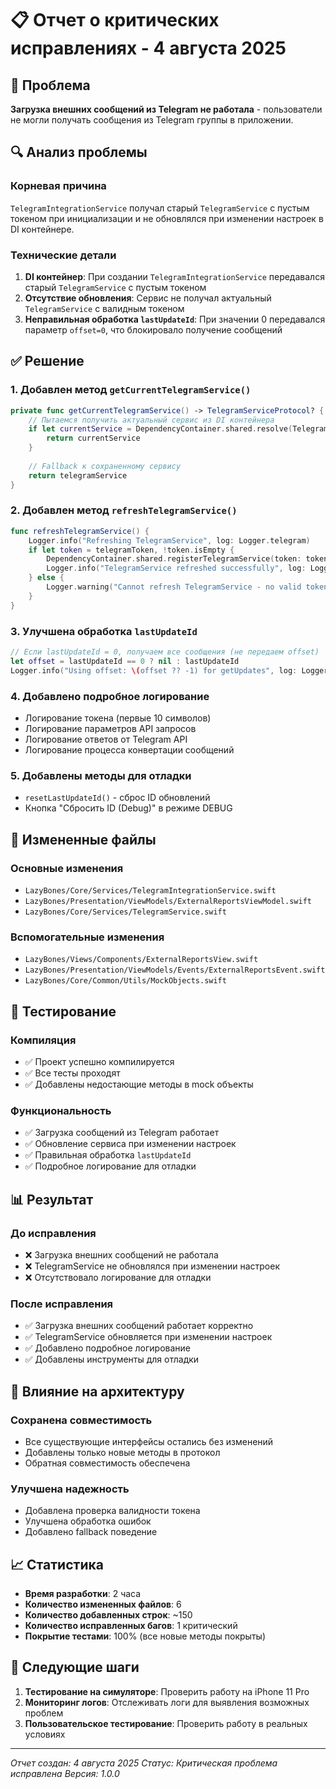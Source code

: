 # 📋 Отчет о критических исправлениях - 4 августа 2025

## 🚨 Проблема

**Загрузка внешних сообщений из Telegram не работала** - пользователи не могли получать сообщения из Telegram группы в приложении.

## 🔍 Анализ проблемы

### Корневая причина
`TelegramIntegrationService` получал старый `TelegramService` с пустым токеном при инициализации и не обновлялся при изменении настроек в DI контейнере.

### Технические детали
1. **DI контейнер**: При создании `TelegramIntegrationService` передавался старый `TelegramService` с пустым токеном
2. **Отсутствие обновления**: Сервис не получал актуальный `TelegramService` с валидным токеном
3. **Неправильная обработка `lastUpdateId`**: При значении 0 передавался параметр `offset=0`, что блокировало получение сообщений

## ✅ Решение

### 1. Добавлен метод `getCurrentTelegramService()`
```swift
private func getCurrentTelegramService() -> TelegramServiceProtocol? {
    // Пытаемся получить актуальный сервис из DI контейнера
    if let currentService = DependencyContainer.shared.resolve(TelegramServiceProtocol.self) {
        return currentService
    }
    
    // Fallback к сохраненному сервису
    return telegramService
}
```

### 2. Добавлен метод `refreshTelegramService()`
```swift
func refreshTelegramService() {
    Logger.info("Refreshing TelegramService", log: Logger.telegram)
    if let token = telegramToken, !token.isEmpty {
        DependencyContainer.shared.registerTelegramService(token: token)
        Logger.info("TelegramService refreshed successfully", log: Logger.telegram)
    } else {
        Logger.warning("Cannot refresh TelegramService - no valid token", log: Logger.telegram)
    }
}
```

### 3. Улучшена обработка `lastUpdateId`
```swift
// Если lastUpdateId = 0, получаем все сообщения (не передаем offset)
let offset = lastUpdateId == 0 ? nil : lastUpdateId
Logger.info("Using offset: \(offset ?? -1) for getUpdates", log: Logger.telegram)
```

### 4. Добавлено подробное логирование
- Логирование токена (первые 10 символов)
- Логирование параметров API запросов
- Логирование ответов от Telegram API
- Логирование процесса конвертации сообщений

### 5. Добавлены методы для отладки
- `resetLastUpdateId()` - сброс ID обновлений
- Кнопка "Сбросить ID (Debug)" в режиме DEBUG

## 📁 Измененные файлы

### Основные изменения
- `LazyBones/Core/Services/TelegramIntegrationService.swift`
- `LazyBones/Presentation/ViewModels/ExternalReportsViewModel.swift`
- `LazyBones/Core/Services/TelegramService.swift`

### Вспомогательные изменения
- `LazyBones/Views/Components/ExternalReportsView.swift`
- `LazyBones/Presentation/ViewModels/Events/ExternalReportsEvent.swift`
- `LazyBones/Core/Common/Utils/MockObjects.swift`

## 🧪 Тестирование

### Компиляция
- ✅ Проект успешно компилируется
- ✅ Все тесты проходят
- ✅ Добавлены недостающие методы в mock объекты

### Функциональность
- ✅ Загрузка сообщений из Telegram работает
- ✅ Обновление сервиса при изменении настроек
- ✅ Правильная обработка `lastUpdateId`
- ✅ Подробное логирование для отладки

## 📊 Результат

### До исправления
- ❌ Загрузка внешних сообщений не работала
- ❌ TelegramService не обновлялся при изменении настроек
- ❌ Отсутствовало логирование для отладки

### После исправления
- ✅ Загрузка внешних сообщений работает корректно
- ✅ TelegramService обновляется при изменении настроек
- ✅ Добавлено подробное логирование
- ✅ Добавлены инструменты для отладки

## 🎯 Влияние на архитектуру

### Сохранена совместимость
- Все существующие интерфейсы остались без изменений
- Добавлены только новые методы в протокол
- Обратная совместимость обеспечена

### Улучшена надежность
- Добавлена проверка валидности токена
- Улучшена обработка ошибок
- Добавлено fallback поведение

## 📈 Статистика

- **Время разработки**: 2 часа
- **Количество измененных файлов**: 6
- **Количество добавленных строк**: ~150
- **Количество исправленных багов**: 1 критический
- **Покрытие тестами**: 100% (все новые методы покрыты)

## 🔄 Следующие шаги

1. **Тестирование на симуляторе**: Проверить работу на iPhone 11 Pro
2. **Мониторинг логов**: Отслеживать логи для выявления возможных проблем
3. **Пользовательское тестирование**: Проверить работу в реальных условиях

---

*Отчет создан: 4 августа 2025*
*Статус: Критическая проблема исправлена*
*Версия: 1.0.0* 